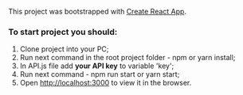 This project was bootstrapped with [Create React App](https://github.com/facebook/create-react-app).

### To start project you should:

1. Clone project into your PC;
2. Run next command in the root project folder - npm or yarn install;
3. In API.js file add **your API key** to variable 'key';
4. Run next command - npm run start or yarn start;
5. Open [http://localhost:3000](http://localhost:3000) to view it in the browser.